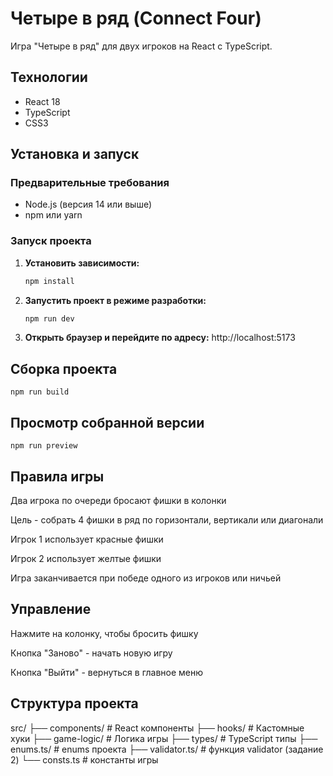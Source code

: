 # Четыре в ряд (Connect Four)

Игра "Четыре в ряд" для двух игроков на React с TypeScript.

## Технологии

- React 18
- TypeScript
- CSS3

## Установка и запуск

### Предварительные требования

- Node.js (версия 14 или выше)
- npm или yarn

### Запуск проекта

1. **Установить зависимости:**
    ```bash
   npm install


2. **Запустить проект в режиме разработки:**
    ```bash
   npm run dev

3. **Открыть браузер и перейдите по адресу:**
    http://localhost:5173

## Сборка проекта
    npm run build

## Просмотр собранной версии
    npm run preview

## Правила игры
Два игрока по очереди бросают фишки в колонки

Цель - собрать 4 фишки в ряд по горизонтали, вертикали или диагонали

Игрок 1 использует красные фишки

Игрок 2 использует желтые фишки

Игра заканчивается при победе одного из игроков или ничьей

## Управление
Нажмите на колонку, чтобы бросить фишку

Кнопка "Заново" - начать новую игру

Кнопка "Выйти" - вернуться в главное меню

## Структура проекта

src/
├── components/     # React компоненты
├── hooks/         # Кастомные хуки
├── game-logic/    # Логика игры
├── types/         # TypeScript типы
├── enums.ts/      # enums проекта
├── validator.ts/  # функция validator (задание 2)
└── consts.ts      # константы игры 